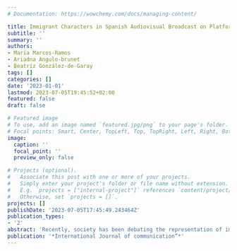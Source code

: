 ```yaml
---
# Documentation: https://wowchemy.com/docs/managing-content/

title: Immigrant Characters in Spanish Audiovisual Broadcast on Platforms.
subtitle: ''
summary: ''
authors:
- Maria Marcos-Ramos
- Ariadna Angulo-brunet
- Beatríz González-de-Garay
tags: []
categories: []
date: '2023-01-01'
lastmod: 2023-07-05T19:45:52+02:00
featured: false
draft: false

# Featured image
# To use, add an image named `featured.jpg/png` to your page's folder.
# Focal points: Smart, Center, TopLeft, Top, TopRight, Left, Right, BottomLeft, Bottom, BottomRight.
image:
  caption: ''
  focal_point: ''
  preview_only: false

# Projects (optional).
#   Associate this post with one or more of your projects.
#   Simply enter your project's folder or file name without extension.
#   E.g. `projects = ["internal-project"]` references `content/project/deep-learning/index.md`.
#   Otherwise, set `projects = []`.
projects: []
publishDate: '2023-07-05T17:45:49.243464Z'
publication_types:
- '2'
abstract: 'Recently, society has been debating the representation of immigrants in the media and how it might affect possible racist behavior in everyday life. This study responds to the need for a better understanding of the representation of immigrants in fiction programs broadcast on platforms, and the shortage of studies that have analyzed fiction broadcast via video-on-demand because of it being such a recent phenomenon. Content analysis was conducted of 749 characters that appeared in 38 Spanish-produced programs. We observed that immigrant characters are not underrepresented, although there are statistically significant differences in terms of nationality, origin, and ethnicity. This suggests that it is not origin that conditions the role of immigrant characters, but skin color and place of birth. Moreover, there continues to be a perverse association between immigrant characters and the use of violence or drugs, thus maintaining the stereotype that links nationality with criminal behavior and substance abuse. Several studies have shown a high number of North Americans and Europeans develop negative attitudes toward immigrants (e.g., De Coninck et al., 2018; Meltzer et al., 2017). These attitudes are considered to be "stable, hard to change and value-based'
publication: '*International Journal of communication”*'
---
```

